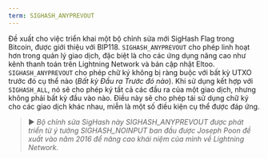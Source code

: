 ```yaml
---
term: SIGHASH_ANYPREVOUT
---
```


Đề xuất cho việc triển khai một bộ chỉnh sửa mới SigHash Flag trong Bitcoin, được giới thiệu với BIP118. `SIGHASH_ANYPREVOUT` cho phép linh hoạt hơn trong quản lý giao dịch, đặc biệt là cho các ứng dụng nâng cao như kênh thanh toán trên Lightning Network và bản cập nhật Eltoo. `SIGHASH_ANYPREVOUT` cho phép chữ ký không bị ràng buộc với bất kỳ UTXO trước đó cụ thể nào (*Bất kỳ Đầu ra Trước đó nào*). Khi sử dụng kết hợp với `SIGHASH_ALL`, nó sẽ cho phép ký tất cả các đầu ra của một giao dịch, nhưng không phải bất kỳ đầu vào nào. Điều này sẽ cho phép tái sử dụng chữ ký cho các giao dịch khác nhau, miễn là một số điều kiện cụ thể được đáp ứng.

> ► *Bộ chỉnh sửa SigHash này SIGHASH_ANYPREVOUT được phát triển từ ý tưởng SIGHASH_NOINPUT ban đầu được Joseph Poon đề xuất vào năm 2016 để nâng cao khái niệm của mình về Lightning Network.*